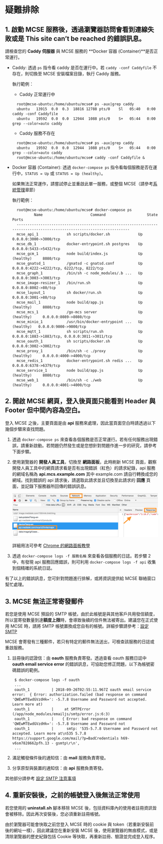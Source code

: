 # 疑難排除

## 1. 啟動 MCSE 服務後，透過瀏覽器訪問會看到**連線失敗**或是 **This site can’t be reached** 的錯誤訊息。

請檢查您的 **Caddy 伺服器** 與 MCSE 服務的 **Docker 容器 \(Container\)**是否正常運行。

* Caddy: 透過 `ps` 指令看 caddy 是否在運行中。若 `caddy -conf Caddyfile` 不存在，則切換至 MCSE 安裝檔案目錄，執行 Caddy 服務。

  執行範例：

  * Caddy 正常運行中 

  ```text
    root@mcse-ubuntu:/home/ubuntu/mcse# ps -aux|grep caddy
    ubuntu   13915  0.0  0.3  18816 12788 pts/0    Sl   05:40   0:00 caddy -conf Caddyfile
    ubuntu   19592  0.0  0.0  12944  1088 pts/0    S+   05:44   0:00 grep --color=auto caddy
  ```

  * Caddy 服務不存在

  ```text
    root@mcse-ubuntu:/home/ubuntu/mcse# ps -aux|grep caddy
    ubuntu   19592  0.0  0.0  12944  1088 pts/0    S+   05:44   0:00 grep --color=auto caddy
    root@mcse-ubuntu:/home/ubuntu/mcse# caddy -conf Caddyfile &
  ```

* Docker 容器 \(Container\): 透過 `docker-compose ps` 指令看每個服務是否在運行中，`STATUS = Up` 或 `STATUS = Up (healthy)`。

  如果無法正常運作，請嘗試停止並重啟此單一服務，或整個 MCSE（請參考[系統管理](troubleshooting.md)章節）

  執行範例：

  ```text
    root@mcse-ubuntu:/home/ubuntu/mcse# docker-compose ps
            Name                      Command                   State                            Ports                     
    -----------------------------------------------------------------------------------------------------------------------
    mcse_api_1             sh scripts/docker.sh             Up               0.0.0.0:3000->3000/tcp                        
    mcse_db_1              docker-entrypoint.sh postgres    Up               0.0.0.0:5433->5432/tcp                        
    mcse_gcm_1             node build/index.js              Up (healthy)     8080/tcp                                      
    mcse_gnatsd_1          /gnatsd -c gnatsd.conf           Up               0.0.0.0:4222->4222/tcp, 6222/tcp, 8222/tcp    
    mcse_graph_1           /bin/sh -c node_modules/.b ...   Up               0.0.0.0:3003->3003/tcp                        
    mcse_image-resizer_1   /bin/run.sh                      Up               0.0.0.0:8002->80/tcp                          
    mcse_layout_1          sh docker/run.sh                 Up               0.0.0.0:3001->80/tcp                          
    mcse_mail_1            node build/app.js                Up (healthy)     8080/tcp                                      
    mcse_mcs_1             /go-mcs server                   Up (healthy)     0.0.0.0:8089->8080/tcp                        
    mcse_minio_1           /usr/bin/docker-entrypoint ...   Up (healthy)   0.0.0.0:9000->9000/tcp                        
    mcse_mqtt_1            sh scripts/run.sh                Up               0.0.0.0:1883->1883/tcp, 0.0.0.0:3011->3011/tcp
    mcse_oauth_1           sh scripts/docker.sh             Up               0.0.0.0:3002->3002/tcp                        
    mcse_proxy_1           /bin/sh -c ./proxy               Up (healthy)     0.0.0.0:4000->4000/tcp                        
    mcse_redis_1           docker-entrypoint.sh redis ...   Up               0.0.0.0:6378->6379/tcp                        
    mcse_service_1         node build/app.js                Up (healthy)     8080/tcp                                      
    mcse_web_1             /bin/sh -c ./web                 Up (healthy)     0.0.0.0:4001->4000/tcp
  ```

## 2. 開啟 MCSE 網頁，登入後頁面只能看到 Header 與 Footer 但中間內容為空白。

登入 MCSE 之後，主要頁面是由 **api** 服務來處理，因此當頁面空白時請透過以下幾個步驟來查找問題。

1. 透過 `docker-compose ps` 來查看各個服務是否正常運行。若有任何服務出現錯誤，請重新啟動。若問題仍然發生或是您想針對問題作進一步的研究，請參考下面步驟。
2. 使用瀏覽器的 **開發人員工具**，切換至 **網路面板**，此時刷新 MCSE 頁面，觀察開發人員工具中的網頁請求看是否有出現錯誤（紅色）的請求紀錄，api 服務的網域名稱為 **api.mcs.example.com** 其中 example.com 請自行轉換成您的網域。找到錯誤的 api 請求後，請選取此請求並且切換至此請求的 **回應** 頁面，並記錄下服務器所回傳的錯誤訊息。

   ![](.gitbook/assets/network_panel.png)

   詳細用法可參考 [Chrome 的網路面板教學](https://developers.google.com/web/tools/chrome-devtools/network-performance/resource-loading?hl=zh-tw)

3. 透過 `docker-compose logs -f 服務名稱` 來查看各個服務的日誌。若步驟 2 中，有發現 api 服務回應錯誤，則可利用 `docker-compose logs -f api` 收集到個精確的系統日誌。

有了以上的錯誤訊息，您可針對問題進行排解，或將資訊提供給 MCSE 聯絡窗口幫忙處理。

## 3. MCSE 無法正常寄發郵件

若您是使用 MCSE 預設的 SMTP 帳號，由於此帳號是與其他客戶共用發信額度，所以當寄發數量到達**額度上限**時，會導致後續的信件無法被寄出。建議您在正式使用 MCSE 時，請將 SMTP 帳號置換成您自有的帳號。詳細步驟請參考：[設定 SMTP](setup_and_setting/advanced/advanced_smtp.md)

MCSE 會寄發有三種郵件，若只有特定的郵件無法送出，可檢查該服務的日誌或重啟服務。

1. 註冊後的認證信：由 **oauth** 服務負責寄發。透過查看 oauth 服務日誌中 **oauth email service error** 的錯誤訊息，可協助您修正問題，以下為帳號密碼錯誤的範例。

   ```text
    $ docker-compose logs -f oauth
    ...
    oauth_1          | 2018-09-26T02:55:11.967Z oauth email service error:  { Error: authorization.failed (bad response on command 'QWEwMTEwdGVzdHk=': -5.7.8 Username and Password not accepted. Learn more at)
    oauth_1          |     at SMTPError (/app/node_modules/emailjs/smtp/error.js:6:3)
    oauth_1          |    { Error: bad response on command 'QWEwMTEwdGVzdHk=': -5.7.8 Username and Password not 
    oauth_1          |      smtp: '535-5.7.8 Username and Password not accepted. Learn more at\n535 5.7.8  https://support.google.com/mail/?p=BadCredentials h69-v6sm7828662pfh.13 - gsmtp\r\n',
    ...
   ```

2. 滿足觸發條件後的通知信：由 **mail** 服務負責寄發。
3. 分享原型與裝置的通知信：由 **api** 服務負責寄發。

其他部分請參考 [設定 SMTP 注意事項](setup_and_setting/advanced/advanced_smtp.md#notice)

## 4. 重新安裝後，之前的帳號登入後無法正常使用

若您使用的 **uninstall.sh** 腳本移除 MCSE 後，包括資料庫內的使用者註冊資訊皆會被移除。因此再次安裝後，您必須重新註冊帳號。

由於瀏覽器可能會快取之前您登入 MCSE 時的 cookie 與 token（若重新安裝前後的網址一樣），因此建議您在重新安裝 MCSE 後，使用瀏覽器的無痕模式，或是清除瀏覽器的歷史紀錄包括 Cookie 等快取，再重新註冊、驗證並完成登入程序。

